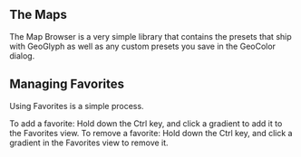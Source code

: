 ## The Maps
The Map Browser is a very simple library that contains the presets that ship with GeoGlyph as well as any custom presets you save in the GeoColor dialog.

## Managing Favorites
Using Favorites is a simple process.

To add a favorite: Hold down the Ctrl key, and click a gradient to add it to the Favorites view.
To remove a favorite: Hold down the Ctrl key, and click a gradient in the Favorites view to remove it.
